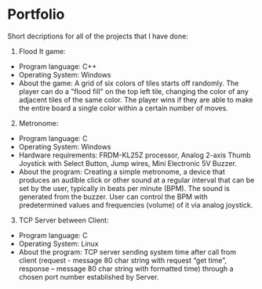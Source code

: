 # Portfolio
Short decriptions for all of the projects that I have done: 

1. Flood It game: 
  + Program language: C++
  + Operating System: Windows
  + About the game: A grid of six colors of tiles starts off randomly. The player can do a "flood fill" on the top left tile, changing the color of any adjacent tiles of the same color. The player wins if they are able to make the entire board a single color within a certain number of moves.

2. Metronome:
  + Program language: C
  + Operating System: Windows
  + Hardware requirements: FRDM-KL25Z processor, Analog 2-axis Thumb Joystick with Select Button, Jump wires, Mini Electronic 5V Buzzer.
  + About the program: Creating a simple metronome, a device that produces an audible click or other sound at a regular interval that can be set by the user, typically in beats per minute (BPM). The sound is generated from the buzzer. User can control the BPM with predetermined values and frequencies (volume) of it via analog joystick.

3. TCP Server between Client:
  + Program language: C
  + Operating System: Linux
  + About the program: TCP server sending system time after call from client (request - message 80 char string with request “get time”, response – message 80 char string with formatted time) through a chosen port number established by Server.
